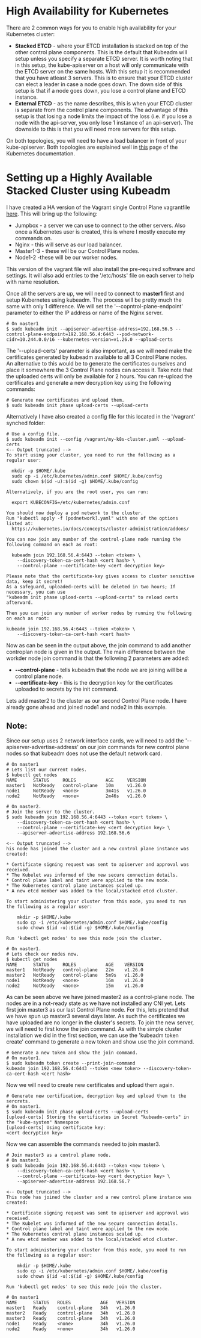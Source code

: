 # High Availability for Kubernetes
There are 2 common ways for you to enable high availability for your Kubernetes cluster:
* **Stacked ETCD** - where your ETCD installation is stacked on top of the other control plane components. This is the default that Kubeadm will setup unless you specify a separate ETCD server. It is worth noting that in this setup, the kube-apiserver on a host will only communicate with the ETCD server on the same hosts. With this setup it is recommended that you have atleast 3 servers. This is to ensure that your ETCD cluster can elect a leader in case a node goes down. The down side of this setup is that if a node goes down, you lose a control plane and ETCD instance.
* **External ETCD** - as the name describes, this is when your ETCD cluster is separate from the control plane components. The advantage of this setup is that losing a node limits the impact of the loss (i.e. if you lose a node with the api-server, you only lose 1 instance of an api-server). The downside to this is that you will need more servers for this setup.  

On both topologies, you will need to have a load balancer in front of your kube-apiserver. Both topologies are explained well in [this](https://kubernetes.io/docs/setup/production-environment/tools/kubeadm/ha-topology/) page of the Kubernetes documentation.  


# Setting up a Highly Available Stacked Cluster using Kubeadm 
I have created a HA version of the Vagrant single Control Plane vagrantfile [here](../vagrant/ha_cluster_virtualbox/Vagrantfile). This will bring up the following: 
* Jumpbox - a server we can use to connect to the other servers. Also once a Kubernetes user is created, this is where I mostly execute my commands on. 
* Nginx - this will serve as our load balancer.
* Master1-3 - these will be our Control Plane nodes.
* Node1-2 -these will be our worker nodes.  

This version of the vagrant file will also install the pre-required software and settings. It will also add entries to the '/etc/hosts' file on each server to help with name resolution.  

Once all the servers are up, we will need to connect to **master1** first and setup Kubernetes using kubeadm. The process will be pretty much the same with only 1 difference. We will set the '--copntrol-plane-endpoint' parameter to either the IP address or name of the Nginx server.  
```
# On master1
$ sudo kubeadm init --apiserver-advertise-address=192.168.56.5 --control-plane-endpoint=192.168.56.4:6443 --pod-network-cidr=10.244.0.0/16 --kubernetes-version=v1.26.0 --upload-certs
```  

The '--upload-certs' parameter is also important, as we will need make the certificates generated by kubeadm available to all 3 Control Plane nodes. An alternative to this would be to generate the certificates ourselves and place it somewhere the 3 Control Plane nodes can access it. Take note that the uploaded certs will only be available for 2 hours. You can re-upload the certificates and generate a new decryption key using the following commands:  
```
# Generate new certificates and upload them.
$ sudo kubeadm init phase upload-certs --upload-certs
```  

Alternatively I have also created a config file for this located in the '/vagrant' synched folder:
```
# Use a config file.
$ sudo kubeadm init --config /vagrant/my-k8s-cluster.yaml --upload-certs
<-- Output truncated -->
To start using your cluster, you need to run the following as a regular user:

  mkdir -p $HOME/.kube
  sudo cp -i /etc/kubernetes/admin.conf $HOME/.kube/config
  sudo chown $(id -u):$(id -g) $HOME/.kube/config

Alternatively, if you are the root user, you can run:

  export KUBECONFIG=/etc/kubernetes/admin.conf

You should now deploy a pod network to the cluster.
Run "kubectl apply -f [podnetwork].yaml" with one of the options listed at:
  https://kubernetes.io/docs/concepts/cluster-administration/addons/

You can now join any number of the control-plane node running the following command on each as root:

  kubeadm join 192.168.56.4:6443 --token <token> \
	--discovery-token-ca-cert-hash <cert hash> \
	--control-plane --certificate-key <cert decryption key>

Please note that the certificate-key gives access to cluster sensitive data, keep it secret!
As a safeguard, uploaded-certs will be deleted in two hours; If necessary, you can use
"kubeadm init phase upload-certs --upload-certs" to reload certs afterward.

Then you can join any number of worker nodes by running the following on each as root:

kubeadm join 192.168.56.4:6443 --token <token> \
	--discovery-token-ca-cert-hash <cert hash> 
```  

Now as can be seen in the output above, the join command to add another controplan node is given in the output. The main difference between the workder node join command is that the following 2 parameters are added:  
* **--control-plane** - tells kubeadm that the node we are joining will be a control plane node.
* **--certificate-key** - this is the decryption key for the certificates uploaded to secrets by the init command.  

Lets add master2 to the cluster as our second Control Plane node. I have already gone ahead and joined node1 and node2 in this example.  

## Note:
Since our setup uses 2 network interface cards, we will need to add the '--apiserver-advertise-address' on our join commands for new control plane nodes so that kubeadm does not use the default network card.
```
# On master1
# Lets list our current nodes.
$ kubectl get nodes
NAME      STATUS     ROLES           AGE     VERSION
master1   NotReady   control-plane   10m     v1.26.0
node1     NotReady   <none>          3m41s   v1.26.0
node2     NotReady   <none>          2m46s   v1.26.0

# On master2.
# Join the server to the cluster.
$ sudo kubeadm join 192.168.56.4:6443 --token <cert token> \
	--discovery-token-ca-cert-hash <cert hash> \
	--control-plane --certificate-key <cert decryption key> \
	--apiserver-advertise-address 192.168.56.6

<-- Output truncated -->
his node has joined the cluster and a new control plane instance was created:

* Certificate signing request was sent to apiserver and approval was received.
* The Kubelet was informed of the new secure connection details.
* Control plane label and taint were applied to the new node.
* The Kubernetes control plane instances scaled up.
* A new etcd member was added to the local/stacked etcd cluster.

To start administering your cluster from this node, you need to run the following as a regular user:

	mkdir -p $HOME/.kube
	sudo cp -i /etc/kubernetes/admin.conf $HOME/.kube/config
	sudo chown $(id -u):$(id -g) $HOME/.kube/config

Run 'kubectl get nodes' to see this node join the cluster.

# On master1.
# Lets check our nodes now.
$ kubectl get nodes
NAME      STATUS     ROLES           AGE    VERSION
master1   NotReady   control-plane   22m    v1.26.0
master2   NotReady   control-plane   5m9s   v1.26.0
node1     NotReady   <none>          16m    v1.26.0
node2     NotReady   <none>          15m    v1.26.0
```  

As can be seen above we have joined master2 as a control-plane node. The nodes are in a not-ready state as we have not installed any CNI yet. Lets first join master3 as our last Control Plane node. For this, lets pretend that we have spun up master3 several days later. As such the certificates we have uploaded are no longer in the cluster's secrets. To join the new server, we will need to first know the join command. As with the simple cluster installation we did in the first section, we can use the 'kubeadm token create' command to generate a new token and show use the join command.  
```
# Generate a new token and show the join command.
# On master1.
$ sudo kubeadm token create --print-join-command
kubeadm join 192.168.56.4:6443 --token <new token> --discovery-token-ca-cert-hash <cert hash>
```  

Now we will need to create new certificates and upload them again.  
```
# Generate new certification, decryption key and upload them to the sercrets.
# On master1.
$ sudo kubeadm init phase upload-certs --upload-certs
[upload-certs] Storing the certificates in Secret "kubeadm-certs" in the "kube-system" Namespace
[upload-certs] Using certificate key:
<cert decryption key>
```  

Now we can assemble the commands needed to join master3.  
```
# Join master3 as a control plane node.
# On master3.
$ sudo kubeadm join 192.168.56.4:6443 --token <new token> \
	--discovery-token-ca-cert-hash <cert hash> \
    --control-plane --certificate-key <cert decryption key> \
	--apiserver-advertise-address 192.168.56.7 

<-- Output truncated -->
This node has joined the cluster and a new control plane instance was created:

* Certificate signing request was sent to apiserver and approval was received.
* The Kubelet was informed of the new secure connection details.
* Control plane label and taint were applied to the new node.
* The Kubernetes control plane instances scaled up.
* A new etcd member was added to the local/stacked etcd cluster.

To start administering your cluster from this node, you need to run the following as a regular user:

	mkdir -p $HOME/.kube
	sudo cp -i /etc/kubernetes/admin.conf $HOME/.kube/config
	sudo chown $(id -u):$(id -g) $HOME/.kube/config

Run 'kubectl get nodes' to see this node join the cluster.

# On master1
NAME      STATUS   ROLES           AGE   VERSION
master1   Ready    control-plane   34h   v1.26.0
master2   Ready    control-plane   34h   v1.26.0
master3   Ready    control-plane   34h   v1.26.0
node1     Ready    <none>          34h   v1.26.0
node2     Ready    <none>          34h   v1.26.0
```  
